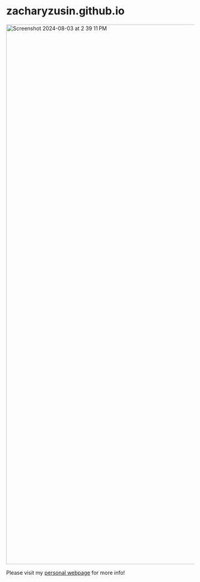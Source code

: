 # zacharyzusin.github.io

<img width="1444" alt="Screenshot 2024-08-03 at 2 39 11 PM" src="https://github.com/user-attachments/assets/06b4377d-3b8b-4660-8318-af50d3b6c535">

Please visit my [personal webpage](https://zacharyzusin.github.io/) for more info!
